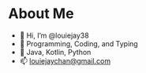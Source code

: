 # About Me #
- 👋 Hi, I’m @louiejay38
- 👀 Programming, Coding, and Typing
- 🌱 Java, Kotlin, Python
- 📫 louiejaychan@gmail.com
